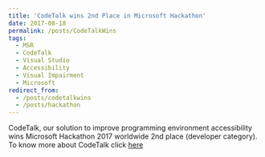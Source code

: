 ```yaml
---
title: 'CodeTalk wins 2nd Place in Microsoft Hackathon'
date: 2017-08-18
permalink: /posts/CodeTalkWins
tags:
  - MSR
  - CodeTalk
  - Visual Studio
  - Accessibility
  - Visual Impairment
  - Microsoft
redirect_from:
  - /posts/codetalkwins
  - /posts/hackathon
---
```


CodeTalk, our solution to improve programming environment accessibility wins Microsoft Hackathon 2017 worldwide 2nd place (developer category). To know more about CodeTalk click [here](https://priyan.info/projects/CodeTalk)